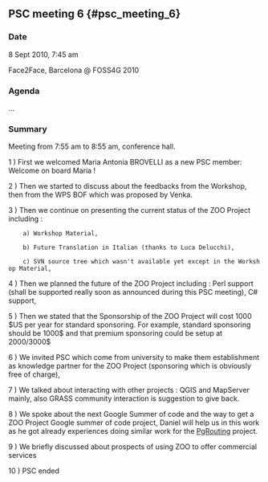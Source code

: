 ## PSC meeting 6 {#psc_meeting_6}

### Date

8 Sept 2010, 7:45 am

Face2Face, Barcelona @ FOSS4G 2010

### Agenda

\...

### Summary

Meeting from 7:55 am to 8:55 am, conference hall.

1 ) First we welcomed Maria Antonia BROVELLI as a new PSC member:
Welcome on board Maria !

2 ) Then we started to discuss about the feedbacks from the Workshop,
then from the WPS BOF which was proposed by Venka.

3 ) Then we continue on presenting the current status of the ZOO Project
including :

`    a) Workshop Material, `

`    b) Future Translation in Italian (thanks to Luca Delucchi), `

`    c) SVN source tree which wasn't available yet except in the Workshop Material,`

4 ) Then we planned the future of the ZOO Project including : Perl
support (shall be supported really soon as announced during this PSC
meeting), C\# support,

5 ) Then we stated that the Sponsorship of the ZOO Project will cost
1000 \$US per year for standard sponsoring. For example, standard
sponsoring should be 1000\$ and that premium sponsoring could be setup
at 2000/3000\$

6 ) We invited PSC which come from university to make them establishment
as knowledge partner for the ZOO Project (sponsoring which is obviously
free of charge),

7 ) We talked about interacting with other projects : QGIS and MapServer
mainly, also GRASS community interaction is suggestion to give back.

8 ) We spoke about the next Google Summer of code and the way to get a
ZOO Project Google summer of code project, Daniel will help us in this
work as he got already experiences doing similar work for the
[PgRouting](http://pgrouting.postlbs.org/) project.

9 ) We briefly discussed about prospects of using ZOO to offer
commercial services

10 ) PSC ended

